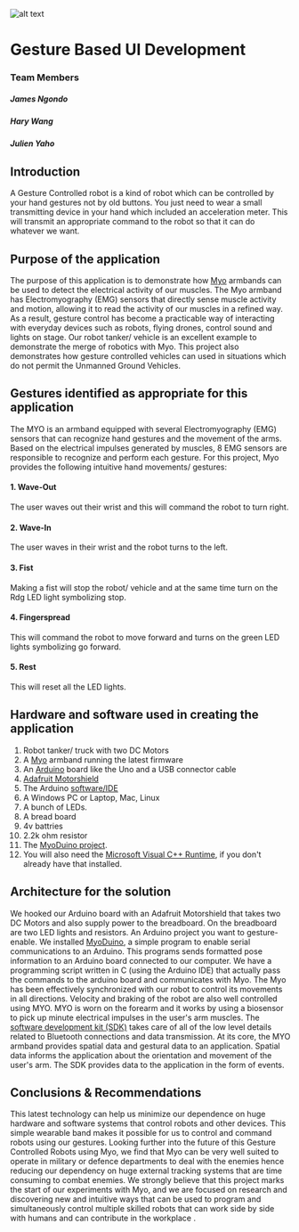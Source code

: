 ![alt text](https://github.com/jamesngondo2013/Gesture-Based-UI-Development/blob/master/arduino_motor.png)
# Gesture Based UI Development

### Team Members
##### James Ngondo
##### Hary Wang
##### Julien Yaho

## Introduction
A Gesture Controlled robot is a kind of robot which can be controlled by  your hand gestures not by old buttons.
You just need to wear a small transmitting device in your hand which included an acceleration meter.
This will transmit an appropriate command to the robot so that it can do whatever we want.

## Purpose of the application 
The purpose of this application is to demonstrate how [Myo](https://www.myo.com/) armbands can be used to detect the electrical activity of our muscles. 
The Myo armband has Electromyography (EMG) sensors that directly sense muscle activity and motion, allowing it to read the activity 
of our muscles in a refined way. As a result, gesture control has become a practicable way of interacting with everyday devices such as robots, 
flying drones, control sound and lights on stage. Our robot tanker/ vehicle is an excellent example to demonstrate the merge of robotics with Myo.
This project also demonstrates how gesture controlled vehicles can used in situations which do not permit the Unmanned Ground Vehicles.

## Gestures identified as appropriate for this application 
The MYO is an armband equipped with several Electromyography (EMG) sensors that can recognize hand gestures and the movement of the arms. Based on the electrical 
impulses generated by muscles, 8 EMG sensors are responsible to recognize and perform each gesture.
For this project, Myo provides the following intuitive hand movements/ gestures:

#### 1. Wave-Out
The user waves out their wrist and this will command the robot to turn right.
#### 2. Wave-In
The user waves in their wrist and the robot turns to the left.
#### 3. Fist
Making a fist will stop the robot/ vehicle and at the same time turn on the Rdg LED light symbolizing stop.
#### 4. Fingerspread
This will command the robot to move forward and turns on the green LED lights symbolizing go forward.
#### 5. Rest
This will reset all the LED lights.

## Hardware and software used in creating the application
1. Robot tanker/ truck with two DC Motors
2. A [Myo](https://www.myo.com/) armband running the latest firmware
3. An [Arduino](https://www.arduino.cc/en/Main/ArduinoBoardUno) board like the Uno and a USB connector cable
4. [Adafruit Motorshield](http://www.adafruit.com/products/1438)
5. The Arduino [software/IDE](https://www.arduino.cc/en/Main/Software)
6. A Windows PC or Laptop, Mac, Linux
7. A bunch of LEDs.
8. A bread board
9. 4v battries
10. 2.2k ohm resistor
11. The [MyoDuino project](https://market.myo.com/app/54bd7403e4b00db53ad527a2/myoduino-). 
12. You will also need the [Microsoft Visual C++ Runtime](https://support.microsoft.com/en-us/kb/2977003), if you don't already have that installed.

## Architecture for the solution 
We hooked our Arduino board with an Adafruit Motorshield that takes two DC Motors and also supply power to the breadboard.
On the breadboard are two LED lights and resistors. An Arduino project you want to gesture-enable. 
We installed [MyoDuino](https://market.myo.com/app/54bd7403e4b00db53ad527a2/myoduino-), a simple program to enable serial communications to an Arduino. This programs sends formatted pose information to an Arduino board connected to our computer.
We have a programming script written in C (using the Arduino IDE) that actually pass the commands to the arduino board and communicates with Myo.
The Myo has been effectively synchronized with our robot to control its movements in all directions. Velocity and braking of the robot are also well controlled using MYO.
MYO is worn on the forearm and it works by using a biosensor to pick up minute electrical impulses in the user's arm muscles.
The [software development kit (SDK)](https://developer.thalmic.com/) takes care of all of the low level details related to Bluetooth connections and data transmission. At its core, 
the MYO armband provides spatial data and gestural data to an application. Spatial data informs the application about the orientation and movement 
of the user's arm. The SDK provides data to the application in the form of events. 

## Conclusions & Recommendations
This latest technology can help us minimize our dependence on huge hardware and software systems that control robots and other devices. 
This simple wearable band makes it possible for us to control and command robots using our gestures.
Looking further into the future of this Gesture Controlled Robots using Myo, we find that Myo can be very well suited to operate in military or 
defence departments to deal with the enemies hence reducing our dependency on huge external tracking systems that are time consuming to combat enemies.
We strongly believe that this project marks the start of our experiments with Myo, and we are focused on research and 
discovering new and intuitive ways that can be used to program and simultaneously control multiple skilled robots that 
can work side by side with humans and can contribute in the workplace . 

